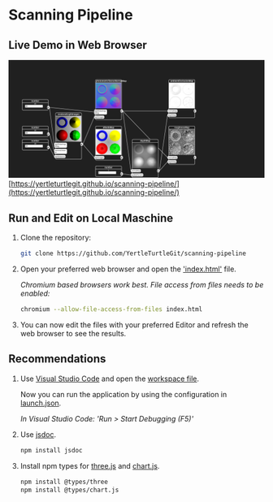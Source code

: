 # Scanning Pipeline

## Live Demo in Web Browser

[<img src="screenshot.png">](https://yertleturtlegit.github.io/scanning-pipeline/)
[https://yertleturtlegit.github.io/scanning-pipeline/](https://yertleturtlegit.github.io/scanning-pipeline/)

## Run and Edit on Local Maschine

1. Clone the repository:

   ```bash
   git clone https://github.com/YertleTurtleGit/scanning-pipeline
   ```

2. Open your preferred web browser and open the
   ['index.html'](index.html) file.

   _Chromium based browsers work best. File access from files needs to be enabled:_

   ```bash
   chromium --allow-file-access-from-files index.html
   ```

3. You can now edit the files with your preferred Editor
   and refresh the web browser to see the results.

## Recommendations

1. Use [Visual Studio Code](https://code.visualstudio.com/) and open the [workspace file](scanning-pipeline.code-workspace).

   Now you can run the application by using the configuration in [launch.json](.vscode/launch.json).
   
   _In Visual Studio Code: 'Run > Start Debugging (F5)'_

2. Use [jsdoc](https://www.npmjs.com/package/jsdoc).

   ```bash
   npm install jsdoc
   ```

3. Install npm types for [three.js](https://www.npmjs.com/package/@types/three) and [chart.js](https://www.npmjs.com/package/@types/chart.js).
   ```bash
   npm install @types/three
   npm install @types/chart.js
   ```
